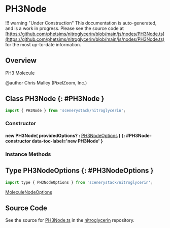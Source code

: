 # PH3Node

!!! warning "Under Construction"
    This documentation is auto-generated, and is a work in progress. Please see the source code at
    [https://github.com/phetsims/nitroglycerin/blob/main/js/nodes/PH3Node.ts](https://github.com/phetsims/nitroglycerin/blob/main/js/nodes/PH3Node.ts) for the most up-to-date information.

## Overview

PH3 Molecule

@author Chris Malley (PixelZoom, Inc.)

## Class PH3Node {: #PH3Node }


```js
import { PH3Node } from 'scenerystack/nitroglycerin';
```
### Constructor

#### new PH3Node( providedOptions? : <span style="font-weight: 400;">[PH3NodeOptions](../nitroglycerin/PH3Node.md#PH3NodeOptions)</span> ) {: #PH3Node-constructor data-toc-label='new PH3Node' }

### Instance Methods





## Type PH3NodeOptions {: #PH3NodeOptions }


```js
import type { PH3NodeOptions } from 'scenerystack/nitroglycerin';
```


[MoleculeNodeOptions](../nitroglycerin/MoleculeNode.md#MoleculeNodeOptions)



## Source Code

See the source for [PH3Node.ts](https://github.com/phetsims/nitroglycerin/blob/main/js/nodes/PH3Node.ts) in the [nitroglycerin](https://github.com/phetsims/nitroglycerin) repository.
